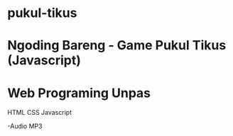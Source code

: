 # pukul-tikus
# Ngoding Bareng - Game Pukul Tikus (Javascript)
# Web Programing Unpas
HTML
CSS
Javascript

-Audio MP3
